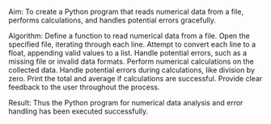 Aim:
To create a Python program that reads numerical data from a file, performs calculations, and handles potential errors gracefully.

Algorithm:
Define a function to read numerical data from a file.
Open the specified file, iterating through each line.
Attempt to convert each line to a float, appending valid values to a list.
Handle potential errors, such as a missing file or invalid data formats.
Perform numerical calculations on the collected data.
Handle potential errors during calculations, like division by zero.
Print the total and average if calculations are successful.
Provide clear feedback to the user throughout the process.

Result:
Thus the Python program for numerical data analysis and error handling has been executed successfully.



